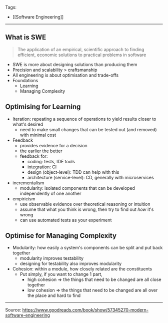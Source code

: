 Tags:
- [[Software Engineering]]
---
## What is SWE
> The application of an empirical, scientific approach to finding efficient, economic solutions to practical problems in software
- SWE is more about designing solutions than producing them
- Precision and scalability > craftsmanship
- All engineering is about optimisation and trade-offs
- Foundations
    - Learning
    - Managing Complexity

## Optimising for Learning
- Iteration: repeating a sequence of operations to yield results closer to what's desired
    - need to make small changes that can be tested out (and removed) with minimal cost
- Feedback
    - provides evidence for a decision
    - the earlier the better
    - feedback for:
        - coding: tests, IDE tools
        - integration: CI
        - design (object-level): TDD can help with this
        - architecture (service-level): CD, generally with microservices
- incrementalism
    - modularity: isolated components that can be developed independently of one another
- empiricism
    - use observable evidence over theoretical reasoning or intuition
    - assume that what you think is wrong, then try to find out _how_ it's wrong
    - can use automated tests as your experiment

## Optimise for Managing Complexity
- Modularity: how easily a system's components can be split and put back together
    - modularity improves testability
    - designing for testability also improves modularity
- Cohesion: within a module, how closely related are the constituents
    - Put simply, if you want to change 1 part,
        - high cohesion => the things that need to be changed are all close together
        - low cohesion => the things that need to be changed are all over the place and hard to find

---
Source: https://www.goodreads.com/book/show/57345270-modern-software-engineering
